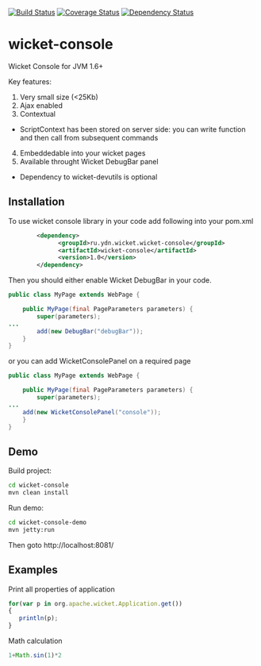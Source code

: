 [![Build Status](https://travis-ci.org/PhantomYdn/wicket-console.svg?branch=master)](https://travis-ci.org/PhantomYdn/wicket-console) [![Coverage Status](https://img.shields.io/coveralls/PhantomYdn/wicket-console.svg)](https://coveralls.io/r/PhantomYdn/wicket-console) [![Dependency Status](https://www.versioneye.com/user/projects/572bd903a0ca35005084085a/badge.svg?style=flat)](https://www.versioneye.com/user/projects/572bd903a0ca35005084085a)

wicket-console
==============

Wicket Console for JVM 1.6+

Key features:

1. Very small size (<25Kb)
2. Ajax enabled
3. Contextual
  * ScriptContext has been stored on server side: you can write function and then call from subsequent commands
4. Embeddedable into your wicket pages
5. Available throught Wicket DebugBar panel
  * Dependency to wicket-devutils is optional

Installation
------------
To use wicket console library in your code add following into your pom.xml
```xml
		<dependency>
		      <groupId>ru.ydn.wicket.wicket-console</groupId>
		      <artifactId>wicket-console</artifactId>
		      <version>1.0</version>
		</dependency>
```

Then you should either enable Wicket DebugBar in your code. 
```java
public class MyPage extends WebPage {

	public MyPage(final PageParameters parameters) {
		super(parameters);
...
		add(new DebugBar("debugBar"));
    }
}

```

or you can add WicketConsolePanel on a required page
```java
public class MyPage extends WebPage {

	public MyPage(final PageParameters parameters) {
		super(parameters);
...
    add(new WicketConsolePanel("console"));
    }
}

```

Demo
----

Build project:
```bash
cd wicket-console
mvn clean install
```
Run demo:
```bash
cd wicket-console-demo
mvn jetty:run
```
Then goto http://localhost:8081/

Examples
--------
Print all properties of application
```javascript
for(var p in org.apache.wicket.Application.get())
{
   println(p);
}
```

Math calculation
```javascript
1+Math.sin(1)*2
```

